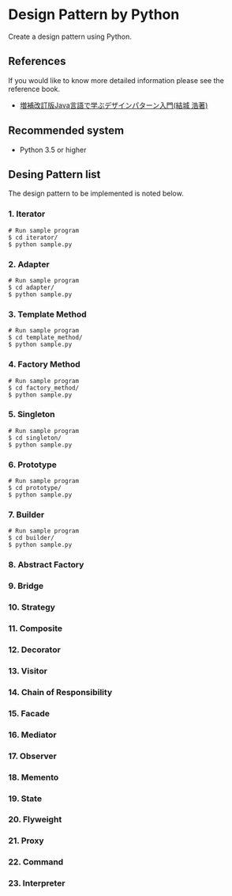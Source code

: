 # Design Pattern by Python
Create a design pattern using Python.

## References
If you would like to know more detailed information please see the reference book.
* <a href="http://amzn.asia/3qXGTAS">増補改訂版Java言語で学ぶデザインパターン入門(結城 浩著)</a>

## Recommended system
* Python 3.5 or higher

## Desing Pattern list
The design pattern to be implemented is noted below.

### 1. Iterator
```
# Run sample program
$ cd iterator/
$ python sample.py
```

### 2. Adapter
```
# Run sample program
$ cd adapter/
$ python sample.py
```

### 3. Template Method
```
# Run sample program
$ cd template_method/
$ python sample.py
```

### 4. Factory Method
```
# Run sample program
$ cd factory_method/
$ python sample.py
```

### 5. Singleton
```
# Run sample program
$ cd singleton/
$ python sample.py
```

### 6. Prototype
```
# Run sample program
$ cd prototype/
$ python sample.py
```

### 7. Builder
```
# Run sample program
$ cd builder/
$ python sample.py
```

### 8. Abstract Factory

### 9. Bridge

### 10. Strategy

### 11. Composite

### 12. Decorator

### 13. Visitor

### 14. Chain of Responsibility

### 15. Facade

### 16. Mediator

### 17. Observer

### 18. Memento

### 19. State

### 20. Flyweight

### 21. Proxy

### 22. Command

### 23. Interpreter